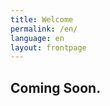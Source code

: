 ```yaml
---
title: Welcome
permalink: /en/
language: en
layout: frontpage
---
```


Coming Soon.
-------------------
